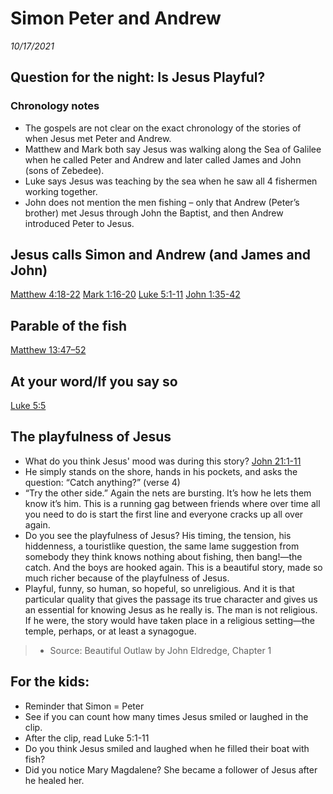 # Simon Peter and Andrew
*10/17/2021*

## Question for the night: Is Jesus Playful?

### Chronology notes
* The gospels are not clear on the exact chronology of the stories of when Jesus met Peter and Andrew. 
* Matthew and Mark both say Jesus was walking along the Sea of Galilee when he called Peter and Andrew and later called James and John (sons of Zebedee).
* Luke says Jesus was teaching by the sea when he saw all 4 fishermen working together.
* John does not mention the men fishing – only that Andrew (Peter’s brother) met Jesus through John the Baptist, and then Andrew introduced Peter to Jesus.

## Jesus calls Simon and Andrew (and  James and John)
[Matthew 4:18-22](https://www.biblegateway.com/passage/?search=Matthew+4%3A18-22&version=NLT)
[Mark 1:16-20](https://www.biblegateway.com/passage/?search=Mark+1%3A16-20&version=NLT)
[Luke 5:1-11](https://www.biblegateway.com/passage/?search=Luke+5%3A1-11&version=NLT)
[John 1:35-42](https://www.biblegateway.com/passage/?search=John+1%3A35-42&version=NLT)

## Parable of the fish
[Matthew 13:47–52](https://www.biblegateway.com/passage/?search=Matthew+13%3A47%E2%80%9352&version=NLT)


## At your word/If you say so

[Luke 5:5](https://www.biblegateway.com/passage/?search=Luke+5%3A5&version=NLT)


## The playfulness of Jesus
* What do you think Jesus' mood was during this story? [John 21:1-11](https://www.biblegateway.com/passage/?search=John+21%3A1-11&version=NLT)
* He simply stands on the shore, hands in his pockets, and asks the question: “Catch anything?” (verse 4)
* “Try the other side.” Again the nets are bursting. It’s how he lets them know it’s him.  This is a running gag between friends where over time all you need to do is start the first line and everyone cracks up all over again.
* Do you see the playfulness of Jesus? His timing, the tension, his hiddenness, a touristlike question, the same lame suggestion from somebody they think knows nothing about fishing, then bang!—the catch. And the boys are hooked again. This is a beautiful story, made so much richer because of the playfulness of Jesus.
* Playful, funny, so human, so hopeful, so unreligious. And it is that particular quality that gives the passage its true character and gives us an essential for knowing Jesus as he really is. The man is not religious. If he were, the story would have taken place in a religious setting—the temple, perhaps, or at least a synagogue.
> - Source: Beautiful Outlaw by John Eldredge, Chapter 1


## For the kids:
* Reminder that Simon = Peter
* See if you can count how many times Jesus smiled or laughed in the clip.
* After the clip, read Luke 5:1-11
* Do you think Jesus smiled and laughed when he filled their boat with fish?
* Did you notice Mary Magdalene?  She became a follower of Jesus after he healed her.
